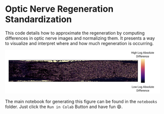 # Optic Nerve Regeneration Standardization

This code details how to approximate the regeneration by computing differences in optic nerve images and normalizing them. It presents a way to visualize and interpret where and how much regeneration is occurring.


![png](imgs/cover-diff-img.png)

The main notebook for generating this figure can be found in the `notebooks` folder. Just click the `Run in Colab` Button and have fun 😄.
